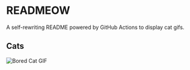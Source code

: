 # READMEOW

A self-rewriting README powered by GitHub Actions to display cat gifs.

## Cats

![Bored Cat GIF](https://media1.giphy.com/media/v1.Y2lkPTlhY2QwMmRhaDRtNDBqZHVpenltNGlvZWFwdGRyZ2twZG5sNzJ6ZW5yOWE1b2d0biZlcD12MV9naWZzX3NlYXJjaCZjdD1n/mlvseq9yvZhba/200.gif)
